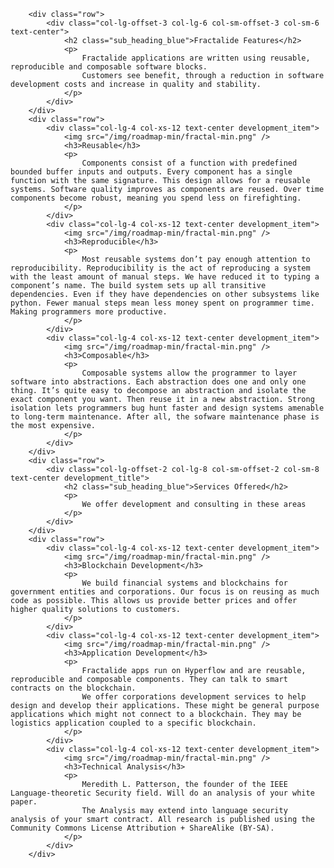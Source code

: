         <div class="row">
            <div class="col-lg-offset-3 col-lg-6 col-sm-offset-3 col-sm-6 text-center">
                <h2 class="sub_heading_blue">Fractalide Features</h2>
                <p>
                    Fractalide applications are written using reusable, reproducible and composable software blocks.
                    Customers see benefit, through a reduction in software development costs and increase in quality and stability.
                </p>
            </div>
        </div>
        <div class="row">
            <div class="col-lg-4 col-xs-12 text-center development_item">
                <img src="/img/roadmap-min/fractal-min.png" />
                <h3>Reusable</h3>
                <p>
                    Components consist of a function with predefined bounded buffer inputs and outputs. Every component has a single function with the same signature. This design allows for a reusable systems. Software quality improves as components are reused. Over time components become robust, meaning you spend less on firefighting.
                </p>
            </div>
            <div class="col-lg-4 col-xs-12 text-center development_item">
                <img src="/img/roadmap-min/fractal-min.png" />
                <h3>Reproducible</h3>
                <p>
                    Most reusable systems don’t pay enough attention to reproducibility. Reproducibility is the act of reproducing a system with the least amount of manual steps. We have reduced it to typing a component’s name. The build system sets up all transitive dependencies. Even if they have dependencies on other subsystems like python. Fewer manual steps mean less money spent on programmer time. Making programmers more productive.
                </p>
            </div>
            <div class="col-lg-4 col-xs-12 text-center development_item">
                <img src="/img/roadmap-min/fractal-min.png" />
                <h3>Composable</h3>
                <p>
                    Composable systems allow the programmer to layer software into abstractions. Each abstraction does one and only one thing. It’s quite easy to decompose an abstraction and isolate the exact component you want. Then reuse it in a new abstraction. Strong isolation lets programmers bug hunt faster and design systems amenable to long-term maintenance. After all, the sofware maintenance phase is the most expensive.
                </p>
            </div>
        </div>
        <div class="row">
            <div class="col-lg-offset-2 col-lg-8 col-sm-offset-2 col-sm-8 text-center development_title">
                <h2 class="sub_heading_blue">Services Offered</h2>
                <p>
                    We offer development and consulting in these areas
                </p>
            </div>
        </div>
        <div class="row">
            <div class="col-lg-4 col-xs-12 text-center development_item">
                <img src="/img/roadmap-min/fractal-min.png" />
                <h3>Blockchain Development</h3>
                <p>
                    We build financial systems and blockchains for government entities and corporations. Our focus is on reusing as much code as possible. This allows us provide better prices and offer higher quality solutions to customers.
                </p>
            </div>
            <div class="col-lg-4 col-xs-12 text-center development_item">
                <img src="/img/roadmap-min/fractal-min.png" />
                <h3>Application Development</h3>
                <p>
                    Fractalide apps run on Hyperflow and are reusable, reproducible and composable components. They can talk to smart contracts on the blockchain.
                    We offer corporations development services to help design and develop their applications. These might be general purpose applications which might not connect to a blockchain. They may be logistics application coupled to a specific blockchain.
                </p>
            </div>
            <div class="col-lg-4 col-xs-12 text-center development_item">
                <img src="/img/roadmap-min/fractal-min.png" />
                <h3>Technical Analysis</h3>
                <p>
                    Meredith L. Patterson, the founder of the IEEE Language-theoretic Security field. Will do an analysis of your white paper.
                    The Analysis may extend into language security analysis of your smart contract. All research is published using the Community Commons License Attribution + ShareAlike (BY-SA).
                </p>
            </div>
        </div>
